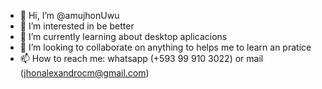 - 👋 Hi, I’m @amujhonUwu
- 👀 I’m interested in be better
- 🌱 I’m currently learning about desktop aplicacions
- 💞️ I’m looking to collaborate on anything to helps me to learn an pratice
- 📫 How to reach me: whatsapp (+593 99 910 3022) or mail (jhonalexandrocm@gmail.com)

<!---
amujhonUwu/amujhonUwu is a ✨ special ✨ repository because its `README.md` (this file) appears on your GitHub profile.
You can click the Preview link to take a look at your changes.
--->
